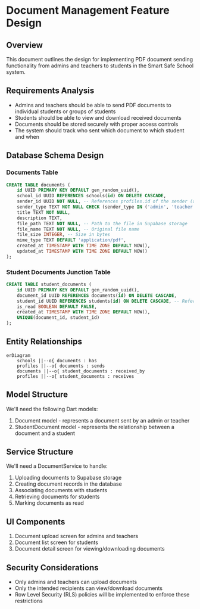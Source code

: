 # Document Management Feature Design

## Overview
This document outlines the design for implementing PDF document sending functionality from admins and teachers to students in the Smart Safe School system.

## Requirements Analysis
- Admins and teachers should be able to send PDF documents to individual students or groups of students
- Students should be able to view and download received documents
- Documents should be stored securely with proper access controls
- The system should track who sent which document to which student and when

## Database Schema Design

### Documents Table
```sql
CREATE TABLE documents (
    id UUID PRIMARY KEY DEFAULT gen_random_uuid(),
    school_id UUID REFERENCES schools(id) ON DELETE CASCADE,
    sender_id UUID NOT NULL, -- References profiles.id of the sender (admin or teacher)
    sender_type TEXT NOT NULL CHECK (sender_type IN ('admin', 'teacher')),
    title TEXT NOT NULL,
    description TEXT,
    file_path TEXT NOT NULL, -- Path to the file in Supabase storage
    file_name TEXT NOT NULL, -- Original file name
    file_size INTEGER, -- Size in bytes
    mime_type TEXT DEFAULT 'application/pdf',
    created_at TIMESTAMP WITH TIME ZONE DEFAULT NOW(),
    updated_at TIMESTAMP WITH TIME ZONE DEFAULT NOW()
);
```

### Student Documents Junction Table
```sql
CREATE TABLE student_documents (
    id UUID PRIMARY KEY DEFAULT gen_random_uuid(),
    document_id UUID REFERENCES documents(id) ON DELETE CASCADE,
    student_id UUID REFERENCES students(id) ON DELETE CASCADE, -- References profiles.id
    is_read BOOLEAN DEFAULT FALSE,
    created_at TIMESTAMP WITH TIME ZONE DEFAULT NOW(),
    UNIQUE(document_id, student_id)
);
```

## Entity Relationships
```mermaid
erDiagram
    schools ||--o{ documents : has
    profiles ||--o{ documents : sends
    documents ||--o{ student_documents : received_by
    profiles ||--o{ student_documents : receives
```

## Model Structure
We'll need the following Dart models:
1. Document model - represents a document sent by an admin or teacher
2. StudentDocument model - represents the relationship between a document and a student

## Service Structure
We'll need a DocumentService to handle:
1. Uploading documents to Supabase storage
2. Creating document records in the database
3. Associating documents with students
4. Retrieving documents for students
5. Marking documents as read

## UI Components
1. Document upload screen for admins and teachers
2. Document list screen for students
3. Document detail screen for viewing/downloading documents

## Security Considerations
- Only admins and teachers can upload documents
- Only the intended recipients can view/download documents
- Row Level Security (RLS) policies will be implemented to enforce these restrictions